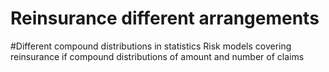 # Reinsurance different arrangements
#Different compound distributions in statistics
Risk models covering reinsurance if compound distributions of amount and number of claims
